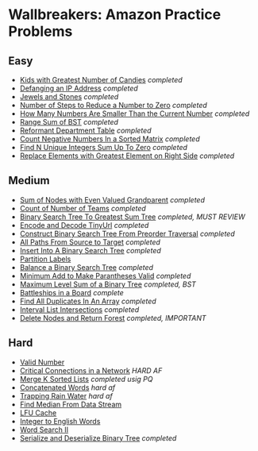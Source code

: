 # Wallbreakers: Amazon Practice Problems

## Easy
* [Kids with Greatest Number of Candies](https://leetcode.com/problems/kids-with-the-greatest-number-of-candies) *completed*
* [Defanging an IP Address](https://leetcode.com/problems/defanging-an-ip-address) *completed*
* [Jewels and Stones](https://leetcode.com/problems/jewels-and-stones) *completed*
* [Number of Steps to Reduce a Number to Zero](https://leetcode.com/problems/number-of-steps-to-reduce-a-number-to-zero) *completed*
* [How Many Numbers Are Smaller Than the Current Number](https://leetcode.com/problems/how-many-numbers-are-smaller-than-the-current-number) *completed*
* [Range Sum of BST](https://leetcode.com/problems/range-sum-of-bst) *completed*
* [Reformant Department Table](https://leetcode.com/problems/reformat-department-table) *completed*
* [Count Negative Numbers In a Sorted Matrix](https://leetcode.com/problems/count-negative-numbers-in-a-sorted-matrix/) *completed*
* [Find N Unique Integers Sum Up To Zero](https://leetcode.com/problems/find-n-unique-integers-sum-up-to-zero) *completed*
* [Replace Elements with Greatest Element on Right Side](https://leetcode.com/problems/replace-elements-with-greatest-element-on-right-side) *completed*

## Medium 
* [Sum of Nodes with Even Valued Grandparent](https://leetcode.com/problems/sum-of-nodes-with-even-valued-grandparent) *completed*
* [Count of Number of Teams](https://leetcode.com/problems/count-number-of-teams) *completed*
* [Binary Search Tree To Greatest Sum Tree](https://leetcode.com/problems/binary-search-tree-to-greater-sum-tree) *completed, MUST REVIEW*
* [Encode and Decode TinyUrl](https://leetcode.com/problems/encode-and-decode-tinyurl) *completed*
* [Construct Binary Search Tree From Preorder Traversal](https://leetcode.com/problems/construct-binary-search-tree-from-preorder-traversal/) *completed*
* [All Paths From Source to Target](https://leetcode.com/problems/all-paths-from-source-to-target) *completed*
* [Insert Into A Binary Search Tree](https://leetcode.com/problems/insert-into-a-binary-search-tree) *completed*
* [Partition Labels](https://leetcode.com/problems/partition-labels)
* [Balance a Binary Search Tree](https://leetcode.com/problems/balance-a-binary-search-tree) *completed*
* [Minimum Add to Make Parantheses Valid](https://leetcode.com/problems/minimum-add-to-make-parentheses-valid) *completed*
* [Maximum Level Sum of a Binary Tree](https://leetcode.com/problems/maximum-level-sum-of-a-binary-tree) *completed, BST*
* [Battleships in a Board](https://leetcode.com/problems/battleships-in-a-board) *complete*
* [Find All Duplicates In An Array](https://leetcode.com/problems/find-all-duplicates-in-an-array) *completed*
* [Interval List Intersections](https://leetcode.com/problems/interval-list-intersections) *completed*
* [Delete Nodes and Return Forest](https://leetcode.com/problems/delete-nodes-and-return-forest) *completed, IMPORTANT*

## Hard
* [Valid Number](https://leetcode.com/problems/valid-number)
* [Critical Connections in a Network](https://leetcode.com/problems/critical-connections-in-a-network) *HARD AF*
* [Merge K Sorted Lists](https://leetcode.com/problems/merge-k-sorted-lists) *completed usig PQ*
* [Concatenated Words](https://leetcode.com/problems/concatenated-words) *hard af*
* [Trapping Rain Water](https://leetcode.com/problems/trapping-rain-water) *hard af*
* [Find Median From Data Stream](https://leetcode.com/problems/find-median-from-data-stream)
* [LFU Cache](https://leetcode.com/problems/lfu-cache)
* [Integer to English Words](https://leetcode.com/problems/integer-to-english-words)
* [Word Search II](https://leetcode.com/problems/word-search-ii)
* [Serialize and Deserialize Binary Tree](https://leetcode.com/problems/serialize-and-deserialize-binary-tree) *completed*